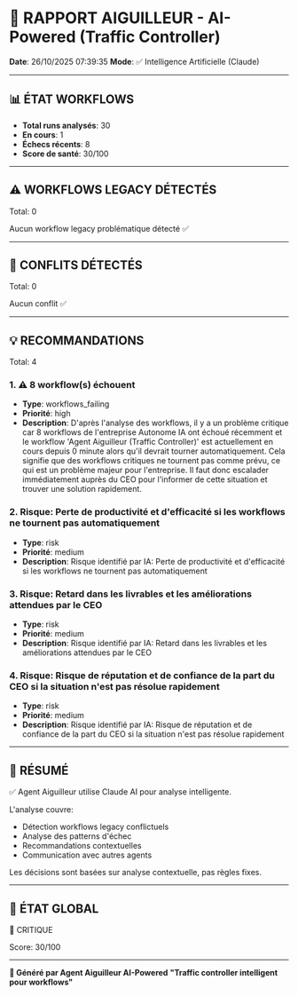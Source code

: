 # 🚦 RAPPORT AIGUILLEUR - AI-Powered (Traffic Controller)

**Date**: 26/10/2025 07:39:35
**Mode**: ✅ Intelligence Artificielle (Claude)

---

## 📊 ÉTAT WORKFLOWS

- **Total runs analysés**: 30
- **En cours**: 1
- **Échecs récents**: 8
- **Score de santé**: 30/100

---

## ⚠️  WORKFLOWS LEGACY DÉTECTÉS

Total: 0



Aucun workflow legacy problématique détecté ✅

---

## 🚨 CONFLITS DÉTECTÉS

Total: 0

Aucun conflit ✅

---

## 💡 RECOMMANDATIONS

Total: 4


### 1. ⚠️ 8 workflow(s) échouent

- **Type**: workflows_failing
- **Priorité**: high
- **Description**: D'après l'analyse des workflows, il y a un problème critique car 8 workflows de l'entreprise Autonome IA ont échoué récemment et le workflow 'Agent Aiguilleur (Traffic Controller)' est actuellement en cours depuis 0 minute alors qu'il devrait tourner automatiquement. Cela signifie que des workflows critiques ne tournent pas comme prévu, ce qui est un problème majeur pour l'entreprise. Il faut donc escalader immédiatement auprès du CEO pour l'informer de cette situation et trouver une solution rapidement.


### 2. Risque: Perte de productivité et d'efficacité si les workflows ne tournent pas automatiquement

- **Type**: risk
- **Priorité**: medium
- **Description**: Risque identifié par IA: Perte de productivité et d'efficacité si les workflows ne tournent pas automatiquement


### 3. Risque: Retard dans les livrables et les améliorations attendues par le CEO

- **Type**: risk
- **Priorité**: medium
- **Description**: Risque identifié par IA: Retard dans les livrables et les améliorations attendues par le CEO


### 4. Risque: Risque de réputation et de confiance de la part du CEO si la situation n'est pas résolue rapidement

- **Type**: risk
- **Priorité**: medium
- **Description**: Risque identifié par IA: Risque de réputation et de confiance de la part du CEO si la situation n'est pas résolue rapidement




---

## 🎯 RÉSUMÉ

✅ Agent Aiguilleur utilise Claude AI pour analyse intelligente.

L'analyse couvre:
- Détection workflows legacy conflictuels
- Analyse des patterns d'échec
- Recommandations contextuelles
- Communication avec autres agents

Les décisions sont basées sur analyse contextuelle, pas règles fixes.

---

## 🔄 ÉTAT GLOBAL

🔴 CRITIQUE

Score: 30/100

---

**🚦 Généré par Agent Aiguilleur AI-Powered**
**"Traffic controller intelligent pour workflows"**
